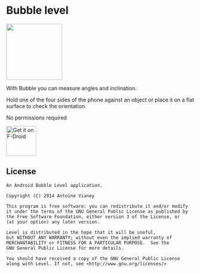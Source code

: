 # Bubble level

<img src="fastlane/metadata/android/en-US/images/phoneScreenshots/EggTimer.png" width="150" rotate="270"/> 

With Bubble you can measure angles and inclination.

Hold one of the four sides of the phone against an object or place it on a flat surface to check the orientation.

No permissions required 

[<img src="https://fdroid.gitlab.io/artwork/badge/get-it-on.png"
     alt="Get it on F-Droid"
     height="80">](https://f-droid.org/packages/org.woheller69.level/)
     

## License

```
An Android Bubble Level application.

Copyright (C) 2014 Antoine Vianey

This program is free software: you can redistribute it and/or modify
it under the terms of the GNU General Public License as published by
the Free Software Foundation, either version 3 of the License, or
(at your option) any later version.

Level is distributed in the hope that it will be useful,
but WITHOUT ANY WARRANTY; without even the implied warranty of
MERCHANTABILITY or FITNESS FOR A PARTICULAR PURPOSE.  See the
GNU General Public License for more details.

You should have received a copy of the GNU General Public License
along with Level. If not, see <http://www.gnu.org/licenses/>
```
